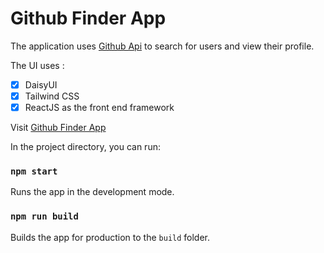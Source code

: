 # Github Finder App

The application uses [Github Api](https://api.github.com) to search for users and view their profile.

The UI uses :

- [x] DaisyUI
- [x] Tailwind CSS
- [x] ReactJS as the front end framework

Visit [Github Finder App](https://github-finder-app-react-five.vercel.app/)

In the project directory, you can run:

### `npm start`
Runs the app in the development mode.


### `npm run build`
Builds the app for production to the `build` folder.
